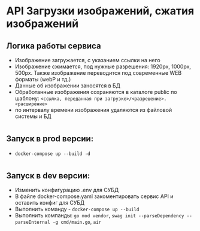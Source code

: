 # API Загрузки изображений, сжатия изображений

## Логика работы сервиса
- Изображение загружается, с указанием ссылки на него
- Изображение сжимается, под нужные разрешения: 1920px, 1000px, 500px. Также изображение переводится под современные WEB форматы (webP и тд.)
- Данные об изображении заносятся в БД
- Обработанные изображения сохраняются в каталоге public по шаблону: `<ссылка, переданная при загрузке>/<разрешение>.<расширение>`
- по интервалу времени изображения удаляются из файловой системы и БД
#

## Запуск в prod версии:
- `docker-compose up --build -d`

#

## Запуск в dev версии:

- Изменить конфигурацию .env для СУБД
- В файле docker-compose.yaml закоментировать сервис API и оставить конфиг для СУБД
- Выполнить команду - `docker-compose up --build`
- Выполнить компанды:
`go mod vendor`, `swag init --parseDependency --parseInternal -g cmd/main.go`, `air`

